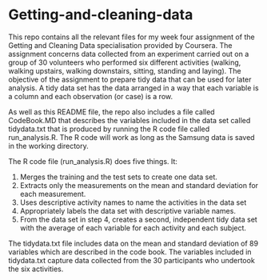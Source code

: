 # Getting-and-cleaning-data
This repo contains all the relevant files for my week four assignment of the Getting and Cleaning Data specialisation provided by Coursera. The assignment concerns data collected from an experiment carried out on a group of 30 volunteers who performed six different activities (walking, walking upstairs, walking downstairs, sitting, standing and laying). The objective of the assignment to prepare tidy data that can be used for later analysis. A tidy data set has the data arranged in a way that each variable is a column and each observation (or case) is a row. 

As well as this README file, the repo also includes a file called CodeBook.MD that describes the variables included in the data set called tidydata.txt that is produced by running the R code file called run_analysis.R. The R code will work as long as the Samsung data is saved in the working directory. 

The R code file (run_analysis.R) does five things. It:
1. Merges the training and the test sets to create one data set.
2. Extracts only the measurements on the mean and standard deviation for each measurement.
3. Uses descriptive activity names to name the activities in the data set
4. Appropriately labels the data set with descriptive variable names.
5. From the data set in step 4, creates a second, independent tidy data set with the average of each variable for each activity and each subject.

The tidydata.txt file includes data on the mean and standard deviation of 89 variables which are described in the code book. The variables included in tidydata.txt capture data collected from the 30 participants who undertook the six activities. 
